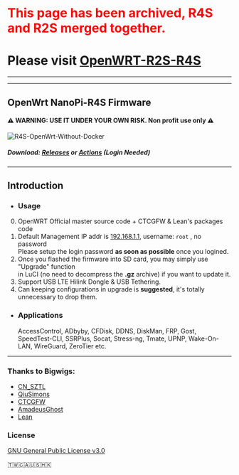 # <font color=red> This page has been archived, R4S and R2S merged together. </font>
# Please visit  [OpenWRT-R2S-R4S](https://github.com/quintus-lab/OpenWRT-R2S-R4S)


------------------
------------------

## OpenWrt NanoPi-R4S Firmware 
#### ⚠ WARNING: USE IT UNDER YOUR OWN RISK. Non profit use only ⚠ 
![R4S-OpenWrt-Without-Docker](https://github.com/quintus-lab/NanoPi-R4S-OpenWRT/workflows/OpenWrt-R4S-firmware/badge.svg)

##### Download: [Releases](https://github.com/quintus-lab/NanoPi-R4S-OpenWRT/releases) or [Actions](https://github.com/quintus-lab/NanoPi-R4S-OpenWRT/actions) \(Login Needed\)
- - -
## Introduction
- ### Usage
0. OpenWRT Official master source code + CTCGFW & Lean's packages code <br/>
1. Default Management IP addr is [192.168.1.1](192.168.1.1), username: `root`  , no password<br/>
 Please setup the login password **as soon as possible** once you logined.
2. Once you flashed the firmware into SD card, you may simply use "Upgrade" function<br/>
 in LuCI (no need to decompress the **.gz** archive) if you want to update it.
3. Support USB LTE Hilink Dongle & USB Tethering. 
4. Can keeping configurations in upgrade is **suggested**, it's totally unnecessary to drop them.

- ### Applications
  AccessControl, ADbyby, CFDisk, DDNS, DiskMan, FRP, Gost, SpeedTest-CLI, SSRPlus, Socat, Stress-ng, Tmate, UPNP, Wake-On-LAN, WireGuard, ZeroTier etc.
- - -

### Thanks to Bigwigs:

- [CN_SZTL](https://github.com/1715173329)
- [QiuSimons](https://github.com/QiuSimons)
- [CTCGFW](https://github.com/project-openwrt/openwrt)
- [AmadeusGhost](https://github.com/AmadeusGhost)
- [Lean](https://github.com/coolsnowwolf/lede)

### License
[GNU General Public License v3.0](https://github.com/quintus-lab/NanoPi-R4S-OpenWRT/blob/master/LICENSE)

🇹🇼🇨🇦🇺🇸🇭🇰
